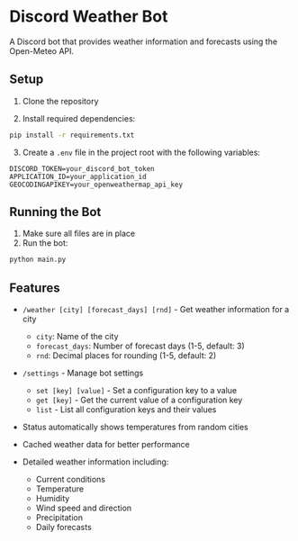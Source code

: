 


# Discord Weather Bot

A Discord bot that provides weather information and forecasts using the Open-Meteo API.

## Setup

1. Clone the repository

2. Install required dependencies:
```bash
pip install -r requirements.txt
```

3. Create a `.env` file in the project root with the following variables:
```
DISCORD_TOKEN=your_discord_bot_token
APPLICATION_ID=your_application_id
GEOCODINGAPIKEY=your_openweathermap_api_key
```

## Running the Bot

1. Make sure all files are in place
2. Run the bot:
```bash
python main.py
```

## Features

- `/weather [city] [forecast_days] [rnd]` - Get weather information for a city
  - `city`: Name of the city
  - `forecast_days`: Number of forecast days (1-5, default: 3)
  - `rnd`: Decimal places for rounding (1-5, default: 2)

- `/settings` - Manage bot settings
  - `set [key] [value]` - Set a configuration key to a value
  - `get [key]` - Get the current value of a configuration key
  - `list` - List all configuration keys and their values

- Status automatically shows temperatures from random cities
- Cached weather data for better performance
- Detailed weather information including:
  - Current conditions
  - Temperature
  - Humidity
  - Wind speed and direction
  - Precipitation
  - Daily forecasts

